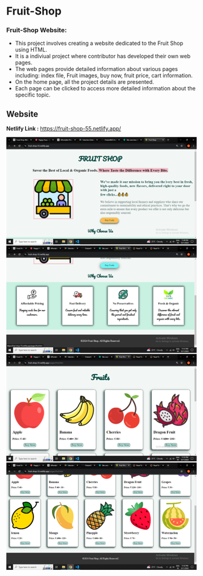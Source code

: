 # Fruit-Shop
### Fruit-Shop Website:

- This project involves creating a website dedicated to the Fruit Shop using HTML.
- It is a indiviual project where contributor has developed their own web pages.
- The web pages provide detailed information about various pages including: index file, Fruit images, buy now, fruit price, cart information.
- On the home page, all the project details are presented.
- Each page can be clicked to access more detailed information about the specific topic.

## Website  

**Netlify Link :** https://fruit-shop-55.netlify.app/ 

![home page](/IMG/Screenshot%20(182).png)
![home page bottom](/IMG/Screenshot%20(184).png)
![next page head](/IMG/Screenshot%20(185).png)
![next page bottom](/IMG/Screenshot%20(186).png)
